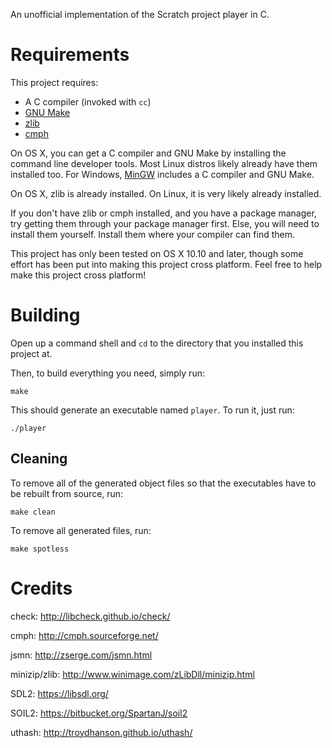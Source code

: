An unofficial implementation of the Scratch project player in C.

# Requirements

This project requires:

* A C compiler (invoked with `cc`)
* [GNU Make](https://www.gnu.org/software/make/)
* [zlib](http://zlib.net)
* [cmph](http://cmph.sourceforge.net)

On OS X, you can get a C compiler and GNU Make by installing the command line developer tools. Most Linux distros likely already have them installed too. For Windows, [MinGW](http://mingw.org/) includes a C compiler and GNU Make.

On OS X, zlib is already installed. On Linux, it is very likely already installed.

If you don't have zlib or cmph installed, and you have a package manager, try getting them through your package manager first. Else, you will need to install them yourself. Install them where your compiler can find them.

This project has only been tested on OS X 10.10 and later, though some effort has been put into making this project cross platform. Feel free to help make this project cross platform!

# Building

Open up a command shell and  `cd` to the directory that you installed this project at.

Then, to build everything you need, simply run:
```
make
```

This should generate an executable named `player`. To run it, just run:
```
./player
```

## Cleaning

To remove all of the generated object files so that the executables have to be rebuilt from source, run:
```
make clean
```

To remove all generated files, run:
```
make spotless
```

# Credits

check: http://libcheck.github.io/check/

cmph: http://cmph.sourceforge.net/

jsmn: http://zserge.com/jsmn.html

minizip/zlib: http://www.winimage.com/zLibDll/minizip.html

SDL2: https://libsdl.org/

SOIL2: https://bitbucket.org/SpartanJ/soil2

uthash: http://troydhanson.github.io/uthash/
